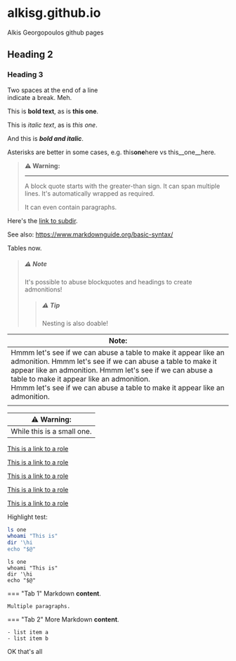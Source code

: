 alkisg.github.io
================

Alkis Georgopoulos github pages

Heading 2
---------

### Heading 3

Two spaces at the end of a line  
indicate a break. Meh.

This is **bold text**, as is __this one__.

This is *italic text*, as is _this one_.

And this is ***bold and italic***.

Asterisks are better in some cases, e.g. this**one**here vs  this__one__here.

> **⚠️ Warning:**
>
> ---
>
> A block quote starts with the greater-than sign.
> It can span multiple lines.
> It's automatically wrapped as required.
> 
> It can even contain paragraphs.

Here's the [link to subdir](subdir).

See also: https://www.markdownguide.org/basic-syntax/

Tables now.

> ##### ⚠️ Note
> It's possible to abuse blockquotes and headings to create admonitions!
>
>    > ##### ⚠️ Tip
>    > Nesting is also doable!


| Note: |
| ----- |
| Hmmm let's see if we can abuse a table to make it appear like an admonition. Hmmm let's see if we can abuse a table to make it appear like an admonition. Hmmm let's see if we can abuse a table to make it appear like an admonition. <br> Hmmm let's see if we can abuse a table to make it appear like an admonition.   |
|  |

| ⚠️ Warning: |
| ----- |
| While this is a small one.  |

[This is a link to a role](# "role parameters")

[This is a link to a role](# "kbd")

[This is a link to a role](role:kbd)

[This is a link to a role](role:kbd "parameters")

[This is a link to a role](https://role "kbd")

Highlight test:

```bash
ls one
whoami "This is"
dir '\hi
echo "$@"
```

```shell
ls one
whoami "This is"
dir '\hi
echo "$@"
```

=== "Tab 1"
    Markdown **content**.

    Multiple paragraphs.

=== "Tab 2"
    More Markdown **content**.

    - list item a
    - list item b

OK that's all
